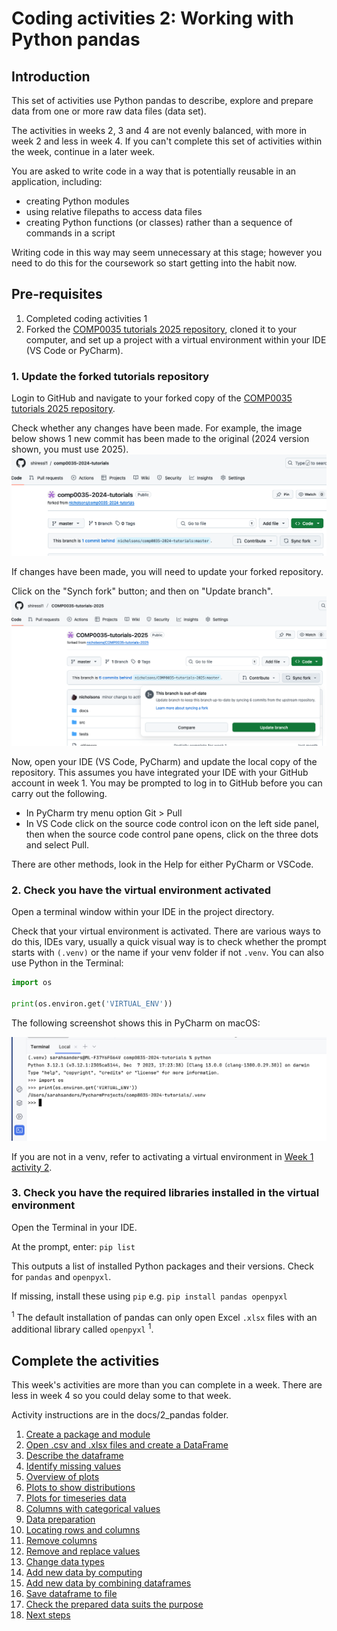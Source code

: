# Coding activities 2: Working with Python pandas

## Introduction

This set of activities use Python pandas to describe, explore and prepare data from one or more raw data files (data
set).

The activities in weeks 2, 3 and 4 are not evenly balanced, with more in week 2 and less in week 4. If you can't
complete this set of activities within the week, continue in a later week.

You are asked to write code in a way that is potentially reusable in an application, including:

- creating Python modules
- using relative filepaths to access data files
- creating Python functions (or classes) rather than a sequence of commands in a script

Writing code in this way may seem unnecessary at this stage; however you need to do this for the coursework so start
getting into the habit now.

## Pre-requisites

1. Completed coding activities 1
2. Forked the [COMP0035 tutorials 2025 repository](https://github.com/nicholsons/COMP0035-tutorials-2025), cloned it to
   your computer, and set up a project with a virtual environment within your IDE (VS Code or PyCharm).

### 1. Update the forked tutorials repository

Login to GitHub and navigate to your forked copy of
the [COMP0035 tutorials 2025 repository](https://github.com/nicholsons/COMP0035-tutorials-2025).

Check whether any changes have been made. For example, the image below shows 1 new commit has been made to the
original (2024 version shown, you must use 2025).
![Sync the forked repository](../img/gh-synch-fork.png)

If changes have been made, you will need to update your forked repository.

Click on the "Synch fork" button; and then on "Update branch".
![Update branch](../img/gh-update-branch.png)

Now, open your IDE (VS Code, PyCharm) and update the local copy of the repository. This assumes you have integrated your
IDE with your GitHub account in week 1. You may be prompted to log in to GitHub before you can carry out the
following.

- In PyCharm try menu option Git > Pull
- In VS Code click on the source code control icon on the left side panel, then when the source code control pane opens,
  click on the three dots and select Pull.

There are other methods, look in the Help for either PyCharm or VSCode.

### 2. Check you have the virtual environment activated

Open a terminal window within your IDE in the project directory.

Check that your virtual environment is activated. There are various ways to do this, IDEs vary, usually a quick visual
way is to check whether the prompt starts with `(.venv)` or the name if your venv folder if not `.venv`. You can also
use Python in the Terminal:

```python
import os

print(os.environ.get('VIRTUAL_ENV'))
```

The following screenshot shows this in PyCharm on macOS:

![Check for active venv](../img/venv-check.png)

If you are not in a venv, refer to activating a virtual environment
in [Week 1 activity 2](../1_structure/1-02-environments.md).

### 3. Check you have the required libraries installed in the virtual environment

Open the Terminal in your IDE.

At the prompt, enter: `pip list`

This outputs a list of installed Python packages and their versions. Check for `pandas` and `openpyxl`.

If missing, install these using `pip` e.g.  `pip install pandas openpyxl`

<sup>1</sup> The default installation of pandas can only open Excel `.xlsx` files with an additional library called `openpyxl` <sup>1</sup>.

## Complete the activities
This week's activities are more than you can complete in a week. There are less in week 4 so you could delay some to
that week.

Activity instructions are in the docs/2_pandas folder.

1. [Create a package and module](2-01-python-structure)
2. [Open .csv and .xlsx files and create a DataFrame](2-02-pandas-df)
3. [Describe the dataframe](2-03-pandas-describe)
4. [Identify missing values](2-04-missing-values-identify.md)
5. [Overview of plots](2-05-plot-overview.md)
6. [Plots to show distributions](2-06-plot-distribution.md)
7. [Plots for timeseries data](2-07-plot-timeseries.md)
8. [Columns with categorical values](2-08-categorical-data)
9. [Data preparation](2-09-data-prep.md)
10. [Locating rows and columns](2-10-locating-rows-cols.md)
11. [Remove columns](2-11-removing-columns.md)
12. [Remove and replace values](2-12-resolve-missing-incorrect-values.md)
13. [Change data types](2-13-change-datatypes.md)
14. [Add new data by computing](2-14-new-column.md)
15. [Add new data by combining dataframes](2-15-joining-dataframes.md)
16. [Save dataframe to file](2-16-save-df-to-file.md)
17. [Check the prepared data suits the purpose](2-17-questions.md)
18. [Next steps](2-18-next-steps.md)
